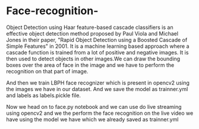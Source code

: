 # Face-recognition-

Object Detection using Haar feature-based cascade classifiers is an effective object detection method proposed by Paul Viola and Michael Jones in their paper, "Rapid Object Detection using a Boosted Cascade of Simple Features" in 2001. It is a machine learning based approach where a cascade function is trained from a lot of positive and negative images. 
It is then used to detect objects in other images.We can draw the bounding boxes over the area of face in the image and we have to perform the recognition on that part of image.

And then we train LBPH face recognizer which is present in opencv2 using the images we have in our dataset.
And we save the model as trainner.yml and labels as labels.pickle file. 

Now we head on to face.py notebook and we can use do live streaming using opencv2 and we the perform the face recognition on the live video we have using the model we have which we already saved as trainner.yml
